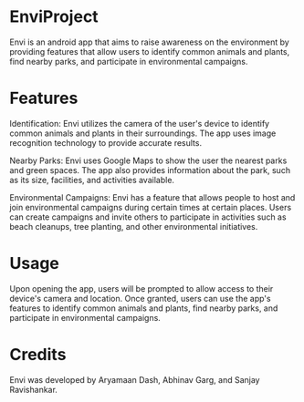 # EnviProject

Envi is an android app that aims to raise awareness on the environment by providing features that allow users to identify common animals and plants, find nearby parks, and participate in environmental campaigns.

# Features
Identification: Envi utilizes the camera of the user's device to identify common animals and plants in their surroundings. The app uses image recognition technology to provide accurate results.

Nearby Parks: Envi uses Google Maps to show the user the nearest parks and green spaces. The app also provides information about the park, such as its size, facilities, and activities available.

Environmental Campaigns: Envi has a feature that allows people to host and join environmental campaigns during certain times at certain places. Users can create campaigns and invite others to participate in activities such as beach cleanups, tree planting, and other environmental initiatives.

# Usage
Upon opening the app, users will be prompted to allow access to their device's camera and location. Once granted, users can use the app's features to identify common animals and plants, find nearby parks, and participate in environmental campaigns.

# Credits
Envi was developed by Aryamaan Dash, Abhinav Garg, and Sanjay Ravishankar.
